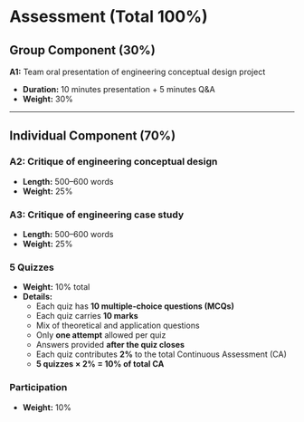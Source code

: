 # Assessment (Total 100%)

## Group Component (30%)
**A1:** Team oral presentation of engineering conceptual design project  
- **Duration:** 10 minutes presentation + 5 minutes Q&A  
- **Weight:** 30%  

---

## Individual Component (70%)

### A2: Critique of engineering conceptual design
- **Length:** 500–600 words  
- **Weight:** 25%  

### A3: Critique of engineering case study
- **Length:** 500–600 words  
- **Weight:** 25%  

### 5 Quizzes
- **Weight:** 10% total  
- **Details:**  
  - Each quiz has **10 multiple-choice questions (MCQs)**  
  - Each quiz carries **10 marks**  
  - Mix of theoretical and application questions  
  - Only **one attempt** allowed per quiz  
  - Answers provided **after the quiz closes**  
  - Each quiz contributes **2%** to the total Continuous Assessment (CA)  
  - **5 quizzes × 2% = 10% of total CA**  

### Participation
- **Weight:** 10%

